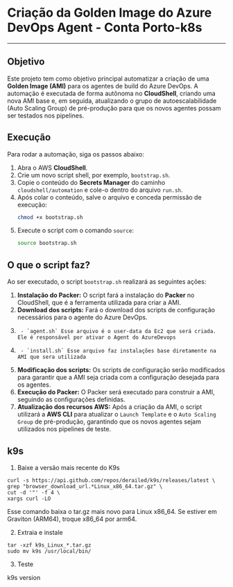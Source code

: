# Criação da Golden Image do Azure DevOps Agent - Conta Porto-k8s

-----

## Objetivo

Este projeto tem como objetivo principal automatizar a criação de uma **Golden Image (AMI)** para os agentes de build do Azure DevOps. A automação é executada de forma autônoma no **CloudShell**, criando uma nova AMI base e, em seguida, atualizando o grupo de autoescalabilidade (Auto Scaling Group) de pré-produção para que os novos agentes possam ser testados nos pipelines.

## Execução

Para rodar a automação, siga os passos abaixo:

1.  Abra o AWS **CloudShell**. 
2.  Crie um novo script shell, por exemplo, `bootstrap.sh`.
3.  Copie o conteúdo do **Secrets Manager** do caminho `cloudshell/automation` e cole-o dentro do arquivo `run.sh`.
4.  Após colar o conteúdo, salve o arquivo e conceda permissão de execução:
    ```bash
    chmod +x bootstrap.sh
    ```
5.  Execute o script com o comando `source`:
    ```bash
    source bootstrap.sh
    ```

## O que o script faz?

Ao ser executado, o script `bootstrap.sh` realizará as seguintes ações:

1.  **Instalação do Packer:** O script fará a instalação do **Packer** no CloudShell, que é a ferramenta utilizada para criar a AMI.
2.  **Download dos scripts:** Fará o download dos scripts de configuração necessários para o agente do Azure DevOps.
3.      - `agent.sh` Esse arquivo é o user-data da Ec2 que será criada. Ele é responsável por ativar o Agent do AzureDevops
4.      - `install.sh` Esse arquivo faz instalações base diretamente na AMI que sera utilizada
5.  **Modificação dos scripts:** Os scripts de configuração serão modificados para garantir que a AMI seja criada com a configuração desejada para os agentes.
6.  **Execução do Packer:** O Packer será executado para construir a AMI, seguindo as configurações definidas.
7.  **Atualização dos recursos AWS:** Após a criação da AMI, o script utilizará a **AWS CLI** para atualizar o `Launch Template` e o `Auto Scaling Group` de pré-produção, garantindo que os novos agentes sejam utilizados nos pipelines de teste.

## k9s

1. Baixe a versão mais recente do K9s
   
```
curl -s https://api.github.com/repos/derailed/k9s/releases/latest \
grep "browser_download_url.*Linux_x86_64.tar.gz" \
cut -d '"' -f 4 \
xargs curl -LO
```

Esse comando baixa o tar.gz mais novo para Linux x86_64.
Se estiver em Graviton (ARM64), troque x86_64 por arm64.

2. Extraia e instale
   
```
tar -xzf k9s_Linux_*.tar.gz
sudo mv k9s /usr/local/bin/
```

3. Teste
   
k9s version


